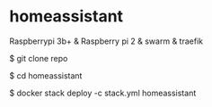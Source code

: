 # homeassistant
Raspberrypi 3b+ & Raspberry pi 2 & swarm & traefik


$ git clone repo

$ cd homeassistant

$ docker stack deploy -c stack.yml homeassistant
